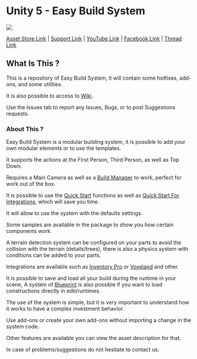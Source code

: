 # Unity 5 - Easy Build System

[![](https://gyazo.com/6510e91979bfdd8cca26947949d71bb5.png)](https://www.assetstore.unity3d.com/#!/content/45394)

[Asset Store Link](https://www.assetstore.unity3d.com/#!/content/45394) | [Support Link](https://www.assetstore.unity3d.com/#!/content/45394) | [YouTube Link](https://www.youtube.com/channel/UCpqX66gZrAtGJmXJA5k-ciw/) | [Facebook Link](https://www.facebook.com/AdsStudioQuebec/) | [Thread Link](https://forum.unity.com/threads/2017f-easy-build-system-official-thread.366086/)

## What Is This ?

This is a repository of Easy Build System, it will contain some hotfixes, add-ons, and some utilities.

It is also possible to access to [Wiki](https://github.com/).

Use the Issues tab to report any Issues, Bugs, or to post Suggestions requests.

### About This ?

Easy Build System is a modular building system, it is possible to add your own modular elements or to use the templates.

It supports the actions at the First Person, Third Person, as well as Top Down.

Requires a Main Camera as well as a [Build Manager](https://www.adsstudio12.net/) to work, perfect for work out of the box.

It is possible to use the [Quick Start](https://www.adsstudio12.net/) functions as well as [Quick Start For Integrations](https://www.adsstudio12.net/), which will save you time.

It will allow to use the system with the defaults settings.

Some samples are available in the package to show you how certain components work.

A terrain detection system can be configured on your parts to avoid the collision with the terrain (details/trees), there is also a physics system with conditions can be added to your parts.

Integrations are available such as [Inventory Pro](https://www.assetstore.unity3d.com/en/?stay#!/content/66801) or [Voxeland](https://www.assetstore.unity3d.com/en/?stay#!/content/9180) and other.

It is possible to save and load all your build during the runtime in your scene, 
A system of [Blueprint](https://www.adsstudio12.net/) is also possible if you want to load constructions directly in edit/runtimes.

The use of the system is simple, but it is very important to understand how it works to have a complex investment behavior.

Use add-ons or create your own add-ons without importing a change in the system code.

Other features are available you can view the asset description for that.

In case of problems/suggestions do not hesitate to contact us.
